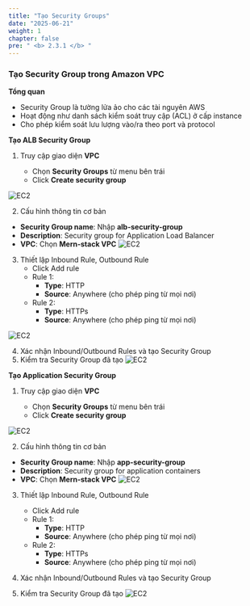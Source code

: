 ```yaml
---
title: "Tạo Security Groups"
date: "2025-06-21"
weight: 1
chapter: false
pre: " <b> 2.3.1 </b> "
---
```


### Tạo Security Group trong Amazon VPC

**Tổng quan**

- Security Group là tường lửa ảo cho các tài nguyên AWS
- Hoạt động như danh sách kiểm soát truy cập (ACL) ở cấp instance
- Cho phép kiểm soát lưu lượng vào/ra theo port và protocol

**Tạo ALB Security Group**

1. Truy cập giao diện **VPC**

   - Chọn **Security Groups** từ menu bên trái
   - Click **Create security group**

![EC2](/images/2.prerequisite/2.3/2.3.1/1.png)

2. Cấu hình thông tin cơ bản

- **Security Group name**: Nhập **alb-security-group**
- **Description**: Security group for Application Load Balancer
- **VPC**: Chọn **Mern-stack VPC**
  ![EC2](/images/2.prerequisite/2.3/2.3.1/2.png)

3. Thiết lập Inbound Rule, Outbound Rule
   - Click Add rule
   - Rule 1:
     - **Type**: HTTP
     - **Source**: Anywhere (cho phép ping từ mọi nơi)
   - Rule 2:
     - **Type**: HTTPs
     - **Source**: Anywhere (cho phép ping từ mọi nơi)

![EC2](/images/2.prerequisite/2.3/2.3.1/3.png)

4. Xác nhận Inbound/Outbound Rules và tạo Security Group
5. Kiểm tra Security Group đã tạo
   ![EC2](/images/2.prerequisite/2.3/2.3.1/4.png)

**Tạo Application Security Group**

1. Truy cập giao diện **VPC**

   - Chọn **Security Groups** từ menu bên trái
   - Click **Create security group**

![EC2](/images/2.prerequisite/2.3/2.3.1/1.png)

2. Cấu hình thông tin cơ bản

- **Security Group name**: Nhập **app-security-group**
- **Description**: Security group for application containers
- **VPC**: Chọn **Mern-stack VPC**
  ![EC2](/images/2.prerequisite/2.3/2.3.1/5.png)

3. Thiết lập Inbound Rule, Outbound Rule

   - Click Add rule
   - Rule 1:
     - **Type**: HTTP
     - **Source**: Anywhere (cho phép ping từ mọi nơi)
   - Rule 2:
     - **Type**: HTTPs
     - **Source**: Anywhere (cho phép ping từ mọi nơi)

4. Xác nhận Inbound/Outbound Rules và tạo Security Group
5. Kiểm tra Security Group đã tạo
   ![EC2](/images/2.prerequisite/2.3/2.3.1/6.png)
